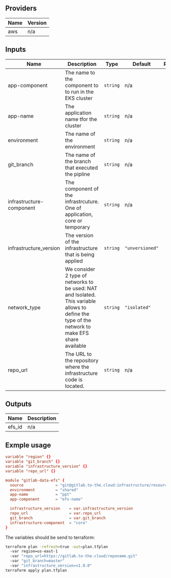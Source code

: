 ## Providers

| Name | Version |
|------|---------|
| aws | n/a |

## Inputs

| Name | Description | Type | Default | Required |
|------|-------------|------|---------|:-----:|
| app-component | The name to the component to to run in the EKS cluster | `string` | n/a | yes |
| app-name | The application name tfor the cluster | `string` | n/a | yes |
| environment | The name of the environment | `string` | n/a | yes |
| git\_branch | The name of the branch that executed the pipline | `string` | n/a | yes |
| infrastructure-component | The component of the infrastrcuture. One of application, core or temporary | `string` | n/a | yes |
| infrastructure\_version | The version of the infrastructure that is being applied | `string` | `"unversioned"` | no |
| network\_type | We consider 2 type of networks to be used: NAT and Isolated. This variable allows to define the type of the network to make EFS share available | `string` | `"isolated"` | no |
| repo\_url | The URL to the repository where the infrastructure code is located. | `string` | n/a | yes |

## Outputs

| Name | Description |
|------|-------------|
| efs\_id | n/a |

## Exmple usage
```toml
variable "region" {}
variable "git_branch" {}
variable "infrastructure_version" {}
variable "repo_url" {}

module "gitlab-data-efs" {
  source              = "git@gitlab.to-the.cloud:infrastructure/resources.git//efs/"
  environment         = "shared"
  app-name            = "ppt"
  app-component       = "efs-name"

  infrastructure_version    = var.infrastructure_version
  repo_url                  = var.repo_url
  git_branch                = var.git_branch
  infrastructure-component  = "core"
}
```

The variables should be send to terraform:
```bash
terraform plan -refresh=true -out=plan.tfplan
  -var region=us-east-1
  -var "repo_url=https://gitlab.to-the.cloud/reponame.git"
  -var "git_branch=master"
  -var "infrastructure_version=v1.0.0"
terraform apply plan.tfplan
```
